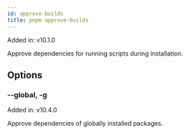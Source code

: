 ```yaml
---
id: approve-builds
title: pnpm approve-builds
---
```


Added in: v10.1.0

Approve dependencies for running scripts during installation.

## Options

### --global, -g

Added in: v10.4.0

Approve dependencies of globally installed packages.

